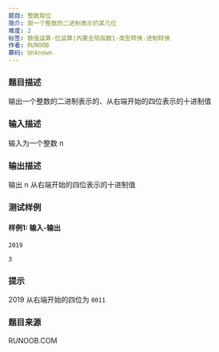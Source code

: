 ```yaml
---
题目: 整数取位
简介: 取一个整数的二进制表示的某几位
难度: 2
标签: 数值运算-位运算|内置全局函数1-类型转换-进制转换
作者: RUNOOB
慕码: Unknown
---
```


### 题目描述

输出一个整数的二进制表示的、从右端开始的四位表示的十进制值

### 输入描述

输入为一个整数 n

### 输出描述

输出 n 从右端开始的四位表示的十进制值

### 测试样例

#### 样例1: 输入-输出

```
2019
```

```
3
```

### 提示

2019 从右端开始的四位为 `0011`

### 题目来源

RUNOOB.COM
